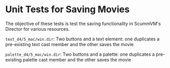 Unit Tests for Saving Movies
============================

The objective of these tests is test the saving functionality in ScummVM's Director for various resources.

`text_d4/5_mac/win.dir`: Two buttons and a text element: one duplicates a pre-existing text cast member and the other saves the movie  

`palette_d4/5_mac/win.dir`: Two buttons and a palette: one duplicates a pre-existing palette cast member and the other saves the movie  
